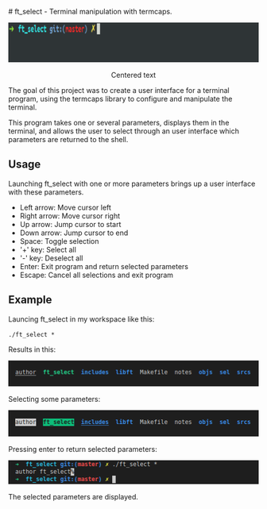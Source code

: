<p style="center"># ft_select - Terminal manipulation with termcaps.</p>
<p align="center">
    <img width="" height="80" src="https://github.com/salahadawi/ft_select/blob/master/images/ft_select-video.gif">
</p>
<p style="text-align: center;">Centered text</p>
The goal of this project was to create a user interface for a terminal program, using the termcaps library to configure and manipulate the terminal.

This program takes one or several parameters, displays them in the terminal, and allows the user to select through an user interface which parameters are returned to the shell.

## Usage
Launching ft_select with one or more parameters brings up a user interface with these parameters.

* Left arrow: Move cursor left
* Right arrow: Move cursor right
* Up arrow: Jump cursor to start
* Down arrow: Jump cursor to end
* Space: Toggle selection
* '+' key: Select all
* '-' key: Deselect all
* Enter: Exit program and return selected parameters
* Escape: Cancel all selections and exit program

## Example
Launcing ft_select in my workspace like this:
```
./ft_select *
```
Results in this:

![ft_select-program](https://github.com/salahadawi/ft_select/blob/master/images/ft_select.png)

Selecting some parameters:

![ft_select-selected-parameters](https://github.com/salahadawi/ft_select/blob/master/images/ft_select-selections.png)

Pressing enter to return selected parameters:

![ft_select-returned-parameters](https://github.com/salahadawi/ft_select/blob/master/images/ft_select-return.png)

The selected parameters are displayed.

